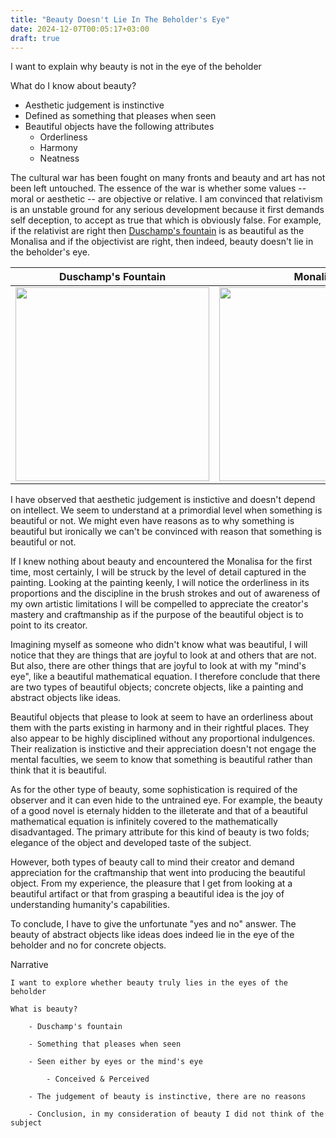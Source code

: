 ```yaml
---
title: "Beauty Doesn't Lie In The Beholder's Eye"
date: 2024-12-07T00:05:17+03:00
draft: true
---
```


I want to explain why beauty is not in the eye of the beholder

What do I know about beauty?

- Aesthetic judgement is instinctive
- Defined as something that pleases when seen
- Beautiful objects have the following attributes
  - Orderliness
  - Harmony
  - Neatness

The cultural war has been fought on many fronts and beauty and art has not been left untouched. The essence of the war
is whether some values -- moral or aesthetic -- are objective or relative. I am convinced that relativism is an unstable
ground for any serious development because it first demands self deception, to accept as true that which is obviously
false. For example, if the relativist are right then [Duschamp's fountain](<https://en.wikipedia.org/wiki/Fountain_(Duchamp)>)
is as beautiful as the Monalisa and if the objectivist are right, then indeed, beauty doesn't lie in the beholder's eye.

| Duschamp's Fountain                                                                                                                                                                                                                         | Monalisa                                                                                                                                                                                                                |
| ------------------------------------------------------------------------------------------------------------------------------------------------------------------------------------------------------------------------------------------- | ----------------------------------------------------------------------------------------------------------------------------------------------------------------------------------------------------------------------- |
| <img  src="https://upload.wikimedia.org/wikipedia/commons/thumb/d/dd/Marcel_Duchamp%2C_1917%2C_Fountain%2C_photograph_by_Alfred_Stieglitz.jpg/440px-Marcel_Duchamp%2C_1917%2C_Fountain%2C_photograph_by_Alfred_Stieglitz.jpg" width="310"/> | <img src="https://upload.wikimedia.org/wikipedia/commons/thumb/e/ec/Mona_Lisa%2C_by_Leonardo_da_Vinci%2C_from_C2RMF_retouched.jpg/1280px-Mona_Lisa%2C_by_Leonardo_da_Vinci%2C_from_C2RMF_retouched.jpg" width="310px"/> |

I have observed that aesthetic judgement is instictive and doesn't depend on intellect. We seem to understand at a
primordial level when something is beautiful or not. We might even have reasons as to why something is beautiful but
ironically we can't be convinced with reason that something is beautiful or not.

If I knew nothing about beauty and encountered the Monalisa for the first time, most certainly, I will be struck by the
level of detail captured in the painting. Looking at the painting keenly, I will notice the orderliness in its
proportions and the discipline in the brush strokes and out of awareness of my own artistic limitations I will be
compelled to appreciate the creator's mastery and craftmanship as if the purpose of the beautiful object is to point to
its creator.

Imagining myself as someone who didn't know what was beautiful, I will notice that they are things that are joyful
to look at and others that are not. But also, there are other things that are joyful to look at with my "mind's eye",
like a beautiful mathematical equation. I therefore conclude that there are two types of beautiful objects; concrete
objects, like a painting and abstract objects like ideas.

Beautiful objects that please to look at seem to have an orderliness about them with the parts existing in harmony and
in their rightful places. They also appear to be highly disciplined without any proportional indulgences. Their
realization is instictive and their appreciation doesn't not engage the mental faculties, we seem to know that something
is beautiful rather than think that it is beautiful.

As for the other type of beauty, some sophistication is required of the observer and it can even hide to the untrained
eye. For example, the beauty of a good novel is eternaly hidden to the illeterate and that of a beautiful mathematical
equation is infinitely covered to the mathematically disadvantaged. The primary attribute for this kind of beauty is two
folds; elegance of the object and developed taste of the subject.

However, both types of beauty call to mind their creator and demand appreciation for the craftmanship that went into
producing the beautiful object. From my experience, the pleasure that I get from looking at a beautiful artifact or that
from grasping a beautiful idea is the joy of understanding humanity's capabilities.

To conclude, I have to give the unfortunate "yes and no" answer. The beauty of abstract objects like ideas does indeed
lie in the eye of the beholder and no for concrete objects.

Narrative

    I want to explore whether beauty truly lies in the eyes of the beholder

    What is beauty?

        - Duschamp's fountain

        - Something that pleases when seen

        - Seen either by eyes or the mind's eye

            - Conceived & Perceived

        - The judgement of beauty is instinctive, there are no reasons

        - Conclusion, in my consideration of beauty I did not think of the subject
